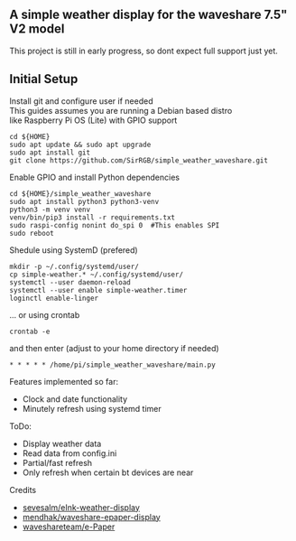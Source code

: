 A simple weather display for the waveshare 7.5" V2 model
--
This project is still in early progress, so dont expect full support just yet.


Initial Setup  
--

Install git and configure user if needed  
This guides assumes you are running a Debian based distro  
like Raspberry Pi OS (Lite) with GPIO support
```
cd ${HOME}
sudo apt update && sudo apt upgrade
sudo apt install git
git clone https://github.com/SirRGB/simple_weather_waveshare.git
```
Enable GPIO and install Python dependencies
```
cd ${HOME}/simple_weather_waveshare
sudo apt install python3 python3-venv
python3 -m venv venv
venv/bin/pip3 install -r requirements.txt
sudo raspi-config nonint do_spi 0  #This enables SPI
sudo reboot
```


Shedule using SystemD (prefered)
```
mkdir -p ~/.config/systemd/user/
cp simple-weather.* ~/.config/systemd/user/
systemctl --user daemon-reload
systemctl --user enable simple-weather.timer
loginctl enable-linger
```

... or using crontab
```
crontab -e
```
and then enter (adjust to your home directory if needed)
```
* * * * * /home/pi/simple_weather_waveshare/main.py
```

Features implemented so far:
- Clock and date functionality
- Minutely refresh using systemd timer

ToDo:
- Display weather data
- Read data from config.ini
- Partial/fast refresh
- Only refresh when certain bt devices are near

Credits
- [sevesalm/eInk-weather-display](https://github.com/sevesalm/eInk-weather-display)
- [mendhak/waveshare-epaper-display](https://github.com/mendhak/waveshare-epaper-display)
- [waveshareteam/e-Paper](https://github.com/waveshareteam/e-Paper/tree/master/RaspberryPi_JetsonNano/python/lib/waveshare_epd)

